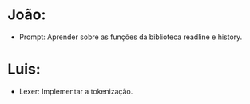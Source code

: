 # João:

- Prompt: Aprender sobre as funções da biblioteca readline e history.

# Luis:

- Lexer: Implementar a tokenização.

